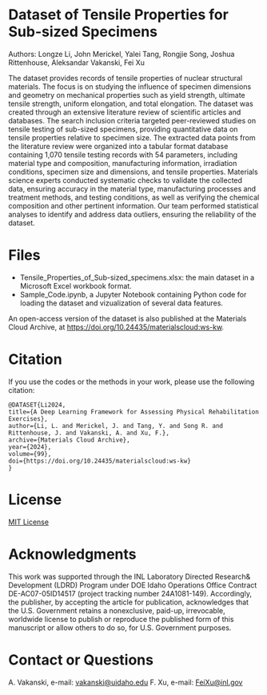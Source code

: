 # Dataset of Tensile Properties for Sub-sized Specimens

Authors: Longze Li, John Merickel, Yalei Tang, Rongjie Song, Joshua Rittenhouse, Aleksandar Vakanski, Fei Xu

The dataset provides records of tensile properties of nuclear structural materials. The focus is on studying the influence of specimen dimensions and geometry on mechanical properties such as yield strength, ultimate tensile strength, uniform elongation, and total elongation. The dataset was created through an extensive literature review of scientific articles and databases. The search inclusion criteria targeted peer-reviewed studies on tensile testing of sub-sized specimens, providing quantitative data on tensile properties relative to specimen size. The extracted data points from the literature review were organized into a tabular format database containing 1,070 tensile testing records with 54 parameters, including material type and composition, manufacturing information, irradiation conditions, specimen size and dimensions, and tensile properties. Materials science experts conducted systematic checks to validate the collected data, ensuring accuracy in the material type, manufacturing processes and treatment methods, and testing conditions, as well as verifying the chemical composition and other pertinent information. Our team performed statistical analyses to identify and address data outliers, ensuring the reliability of the dataset.

# Files
* Tensile_Properties_of_Sub-sized_specimens.xlsx: the main dataset in a Microsoft Excel workbook format.
* Sample_Code.ipynb, a Jupyter Notebook containing Python code for loading the dataset and vizualization of several data features.

An open-access version of the dataset is also published at the Materials Cloud Archive, at <a href="https://doi.org/10.24435/materialscloud:ws-kw">https://doi.org/10.24435/materialscloud:ws-kw</a>.

# Citation
If you use the codes or the methods in your work, please use the following citation:   

    @DATASET{Li2024,
    title={A Deep Learning Framework for Assessing Physical Rehabilitation Exercises},
    author={Li, L. and Merickel, J. and Tang, Y. and Song R. and Rittenhouse, J. and Vakanski, A. and Xu, F.},
    archive={Materials Cloud Archive}, 
    year={2024},
    volume={99},
    doi={https://doi.org/10.24435/materialscloud:ws-kw}
    }


# License
<a href="License - MIT.txt">MIT License</a>

# Acknowledgments
This work was supported through the INL Laboratory Directed Research& Development (LDRD) Program under DOE Idaho Operations Office Contract DE-AC07-05ID14517 (project tracking number 24A1081-149). Accordingly, the publisher, by accepting the article for publication, acknowledges that the U.S. Government retains a nonexclusive, paid-up, irrevocable, worldwide license to publish or reproduce the published form of this manuscript or allow others to do so, for U.S. Government purposes.

# Contact or Questions
A. Vakanski, e-mail: vakanski@uidaho.edu
F. Xu, e-mail: FeiXu@inl.gov

